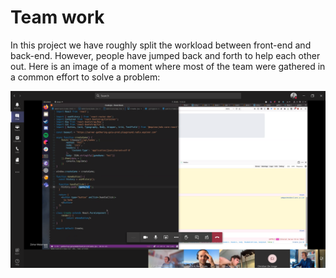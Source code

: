 # Team work

In this project we have roughly split the workload between front-end and back-end.
However, people have jumped back and forth to help each other out. Here is an
image of a moment where most of the team were gathered in a common effort to solve
a problem:

![Team work](team_work.png)